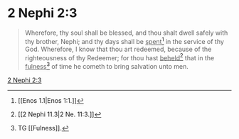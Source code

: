 # 2 Nephi 2:3

> Wherefore, thy soul shall be blessed, and thou shalt dwell safely with thy brother, Nephi; and thy days shall be <u>spent</u>[^a] in the service of thy God. Wherefore, I know that thou art redeemed, because of the righteousness of thy Redeemer; for thou hast <u>beheld</u>[^b] that in the <u>fulness</u>[^c] of time he cometh to bring salvation unto men.

[2 Nephi 2:3](https://www.churchofjesuschrist.org/study/scriptures/bofm/2-ne/2?lang=eng&id=p3#p3)


[^a]: [[Enos 1.1|Enos 1:1.]]
[^b]: [[2 Nephi 11.3|2 Ne. 11:3.]]
[^c]: TG [[Fulness]].
